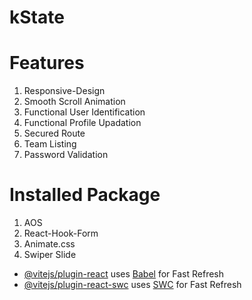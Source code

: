 # kState
# Features
1. Responsive-Design
2. Smooth Scroll Animation
3. Functional User Identification
4. Functional Profile Upadation
5. Secured Route
6. Team Listing
7. Password Validation 
# Installed Package
1. AOS
2. React-Hook-Form
3. Animate.css
4. Swiper Slide

- [@vitejs/plugin-react](https://github.com/vitejs/vite-plugin-react/blob/main/packages/plugin-react/README.md) uses [Babel](https://babeljs.io/) for Fast Refresh
- [@vitejs/plugin-react-swc](https://github.com/vitejs/vite-plugin-react-swc) uses [SWC](https://swc.rs/) for Fast Refresh
